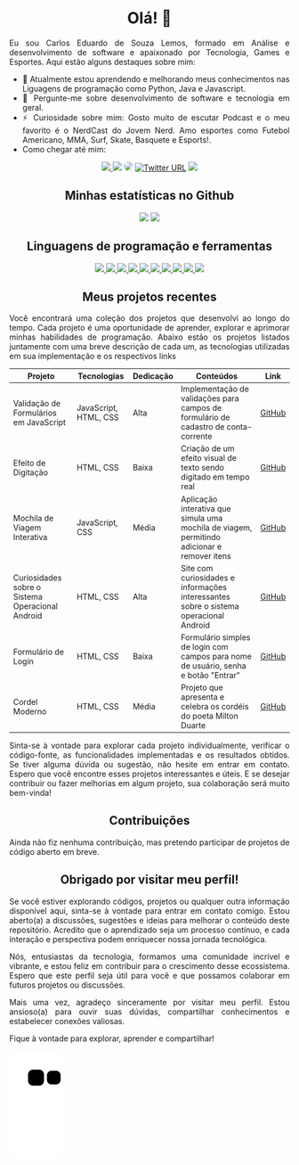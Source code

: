 # <div align="center"> Olá! 👋 </div>

<div align="justify">
Eu sou Carlos Eduardo de Souza Lemos, formado em Análise e desenvolvimento de software e apaixonado por Tecnologia, Games e Esportes. Aqui estão alguns destaques sobre mim:

- 🌱 Atualmente estou aprendendo e melhorando meus conhecimentos nas Liguagens de programação como Python, Java e Javascript.
- 💬 Pergunte-me sobre desenvolvimento de software e tecnologia em geral.
- ⚡ Curiosidade sobre mim: Gosto muito de escutar Podcast e o meu favorito é o NerdCast do Jovem Nerd. Amo esportes como Futebol Americano, MMA, Surf, Skate, Basquete e Esports!.
- Como chegar até mim:
</div>

<div align="center">
<a href="https://www.instagram.com/carl0s_lem0s/" target="_blank"><img src="https://img.shields.io/badge/-Instagram-%23E4405F?style=for-the-badge&logo=instagram&logoColor=white"</a>
<a href = "mailto:lemosecarlos@gmail.com"> <img src="https://img.shields.io/badge/-Gmail-%23333?style=for-the-badge&logo=gmail&logoColor=white" target="_blank"></a>
<a href="https://www.linkedin.com/in/carlos-eduardo-de-souza-lemos/" target="_blank"><img src="https://img.shields.io/badge/-LinkedIn-%230077B5?style=for-the-badge&logo=linkedin&logoColor=white" style="border-radius: 30px" target="_blank"></a>
<a href = "https://twitter.com/Kadu_Karlinhos" target="_blank"> <img alt="Twitter URL" src="https://img.shields.io/badge/Twitter-1DA1F2?style=for-the-badge&logo=twitter&logoColor=white" target="_blank"></a>
<a href="https://pt.stackoverflow.com/users/330536/carlos-lemos" target="_blank"><img src="https://img.shields.io/badge/Stack_Overflow-FE7A16?style=for-the-badge&logo=stack-overflow&logoColor=white"></a>
</div>

## <div align="center"> Minhas estatísticas no Github </div>

<div align="center">
  <img height="180em" src="https://github-readme-stats.vercel.app/api?username=CarlosEduardoLemos&show_icons=true&theme=transparent">
  <img height="180em" src="https://github-readme-stats.vercel.app/api/top-langs/?username=CarlosEduardoLemos&layout=compact&show_icons=true&theme=transparent">
</div>

## <div align="center"> Linguagens de programação e ferramentas </div>

<div align="center">
  <a href="https://github.com/CarlosEduardoLemos">
    <img src="https://img.shields.io/badge/Python-3776AB?style=for-the-badge&logo=python&logoColor=white">
    <img src="https://img.shields.io/badge/Java-ED8B00?style=for-the-badge&logo=openjdk&logoColor=white">
    <img src="https://img.shields.io/badge/JavaScript-F7DF1E?style=for-the-badge&logo=JavaScript&logoColor=white">
    <img src="https://img.shields.io/badge/HTML5-E34F26?style=for-the-badge&logo=html5&logoColor=white">
    <img src="https://img.shields.io/badge/CSS3-1572B6?style=for-the-badge&logo=css3&logoColor=white">
    <img src="https://img.shields.io/badge/React-20232A?style=for-the-badge&logo=react&logoColor=61DAFB">
    <img src="https://img.shields.io/badge/Visual_Studio_Code-0078D4?style=for-the-badge&logo=visual%20studio%20code&logoColor=white">
    <img src="https://img.shields.io/badge/GIT-E44C30?style=for-the-badge&logo=git&logoColor=white">
    <img src="https://img.shields.io/badge/Linux-FCC624?style=for-the-badge&logo=linux&logoColor=black">
    <img src="https://img.shields.io/badge/Windows-0078D6?style=for-the-badge&logo=windows&logoColor=white">
  </a>
</div>

## <div align="center"> Meus projetos recentes </div>

<div align="justify">
Você encontrará uma coleção dos projetos que desenvolvi ao longo do tempo. Cada projeto é uma oportunidade de aprender, explorar e aprimorar minhas habilidades de programação. Abaixo estão os projetos listados juntamente com uma breve descrição de cada um, as tecnologias utilizadas em sua implementação e os respectivos links
</div>


| Projeto                                     | Tecnologias                     | Dedicação | Conteúdos                                                                      | Link                                                                                          |
| ------------------------------------------- | ------------------------------- | --------- | ------------------------------------------------------------------------------ | -------------------------------------------------------------------------------------------- |
| Validação de Formulários em JavaScript       | JavaScript, HTML, CSS          | Alta      | Implementação de validações para campos de formulário de cadastro de conta-corrente | [GitHub](https://github.com/CarlosEduardoLemos/JS-Validando-Formularios)                     |
| Efeito de Digitação                         | HTML, CSS                       | Baixa     | Criação de um efeito visual de texto sendo digitado em tempo real               | [GitHub](https://github.com/CarlosEduardoLemos/Efeito_Digitando)                              |
| Mochila de Viagem Interativa                 | JavaScript, CSS                 | Média     | Aplicação interativa que simula uma mochila de viagem, permitindo adicionar e remover itens | [GitHub](https://github.com/CarlosEduardoLemos/Mochila_De_Viagem)                           |
| Curiosidades sobre o Sistema Operacional Android | HTML, CSS                    | Alta      | Site com curiosidades e informações interessantes sobre o sistema operacional Android | [GitHub](https://github.com/CarlosEduardoLemos/projeto-android)                              |
| Formulário de Login                          | HTML, CSS                       | Baixa     | Formulário simples de login com campos para nome de usuário, senha e botão "Entrar"  | [GitHub](https://github.com/CarlosEduardoLemos/Login-HTML)                                   |
| Cordel Moderno                               | HTML, CSS                       | Média     | Projeto que apresenta e celebra os cordéis do poeta Milton Duarte                 | [GitHub](https://github.com/CarlosEduardoLemos/cordel-moderno)                               |
</div>

<div align="justify">
Sinta-se à vontade para explorar cada projeto individualmente, verificar o código-fonte, as funcionalidades implementadas e os resultados obtidos. Se tiver alguma dúvida ou sugestão, não hesite em entrar em contato. Espero que você encontre esses projetos interessantes e úteis. E se desejar contribuir ou fazer melhorias em algum projeto, sua colaboração será muito bem-vinda!
</div>

## <div align="center"> Contribuições </div>

<div align="justify">
Ainda não fiz nenhuma contribuição, mas pretendo participar de projetos de código aberto em breve.
</div>

## <div align="center"> Obrigado por visitar meu perfil!</div>

<div align="justify">
Se você estiver explorando códigos, projetos ou qualquer outra informação disponível aqui, sinta-se à vontade para entrar em contato comigo. Estou aberto(a) a discussões, sugestões e ideias para melhorar o conteúdo deste repositório. Acredito que o aprendizado seja um processo contínuo, e cada interação e perspectiva podem enriquecer nossa jornada tecnológica.

Nós, entusiastas da tecnologia, formamos uma comunidade incrível e vibrante, e estou feliz em contribuir para o crescimento desse ecossistema. Espero que este perfil seja útil para você e que possamos colaborar em futuros projetos ou discussões.

Mais uma vez, agradeço sinceramente por visitar meu perfil. Estou ansioso(a) para ouvir suas dúvidas, compartilhar conhecimentos e estabelecer conexões valiosas.

Fique à vontade para explorar, aprender e compartilhar!
</div>

![Snake animation](https://github.com/CarlosEduardoLemos/CarlosEduardoLemos/blob/output/github-contribution-grid-snake.svg)
